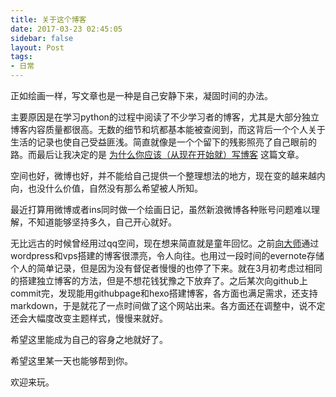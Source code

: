 ```yaml
---
title: 关于这个博客
date: 2017-03-23 02:45:05
sidebar: false
layout: Post
tags:
- 日常
---
```


正如绘画一样，写文章也是一种是自己安静下来，凝固时间的办法。  
<!-- more -->  

主要原因是在学习python的过程中阅读了不少学习者的博客，尤其是大部分独立博客内容质量都很高。无数的细节和坑都基本能被查阅到，而这背后一个个人关于生活的记录也使自己受益匪浅。简直就像是一个个留下的残影照亮了自己眼前的路。而最后让我决定的是 [为什么你应该（从现在开始就）写博客](http://mindhacks.cn/2009/02/15/why-you-should-start-blogging-now/) 这篇文章。  
  
空间也好，微博也好，并不能给自己提供一个整理想法的地方，现在变的越来越内向，也没什么价值，自然没有那么希望被人所知。 
  
    
最近打算用微博或者ins同时做一个绘画日记，虽然新浪微博各种账号问题难以理解，不知道能够坚持多久，自己开心就好。    
  
无比远古的时候曾经用过qq空间，现在想来简直就是童年回忆。之前[向大师](http://www.eric2017.tk/)通过wordpress和vps搭建的博客很漂亮，令人向往。也用过一段时间的evernote存储个人的简单记录，但是因为没有督促者慢慢的也停了下来。就在3月初考虑过相同的搭建独立博客的方法，但是不想花钱犹豫之下放弃了。之后某次向github上commit完，发现能用githubpage和hexo搭建博客，各方面也满足需求，还支持markdown，于是就花了一点时间做了这个网站出来。各方面还在调整中，说不定还会大幅度改变主题样式，慢慢来就好。

希望这里能成为自己的容身之地就好了。  

希望这里某一天也能够帮到你。  

欢迎来玩。